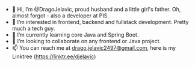 - 👋 Hi, I’m @DragoJelavic, proud husband and a little girl's father. Oh, almost forgot - also a developer at PIS.
- 👀 I’m interested in frontend, backend and fullstack development. Pretty much a tech guy.
- 🌱 I’m currently learning core Java and Spring Boot.
- 💞️ I’m looking to collaborate on any frontend or Java project.
- 📫 You can reach me at drago.jelavic2497@gmail.com, here is my Linktree (https://linktr.ee/djelavic)

<!---
DragoJelavic/DragoJelavic is a ✨ special ✨ repository because its `README.md` (this file) appears on your GitHub profile.
You can click the Preview link to take a look at your changes.
--->
